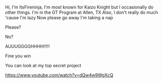 Hi, I'm ItsFireninja, I'm most known for Kaizo Knight but I occasionally do other things.
I'm in the GT Program at Allen, TX
Also, I don't really do much 'cause I'm lazy 
Now please go away I'm taking a nap





Please?






No?









AUUUGGGGHHHH!!!!!








Fine you win













You can look at my top secret project










https://www.youtube.com/watch?v=dQw4w9WgXcQ
